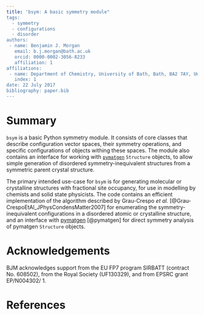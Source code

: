 ```yaml
---
title: 'bsym: A basic symmetry module"
tags:  
  - symmetry
  - configurations
  - disorder
authors:  
 - name: Benjamin J. Morgan  
   email: b.j.morgan@bath.ac.uk  
   orcid: 0000-0002-3056-8233  
   affiliation: 1  
affiliations:  
 - name: Department of Chemistry, University of Bath, Bath, BA2 7AY, United Kingdom.  
   index: 1  
date: 22 July 2017  
bibliography: paper.bib
---
```


# Summary

`bsym` is a basic Python symmetry module. It consists of core classes that describe configuration vector spaces, their symmetry operations, and specific configurations of objects withing these spaces. The module also contains an interface for working with [`pymatgen`](http://pymatgen.org) `Structure` objects, to allow simple generation of disordered symmetry-inequivalent structures from a symmetric parent crystal structure.

The primary intended use-case for `bsym` is for generating molecular or crystalline structures with fractional site occupancy, for use in modelling by chemists and solid state physicists. The code contains an efficient implementation of the algorithm described by Grau-Crespo _et al._ [@Grau-CrespoEtAl_JPhysCondensMatter2007] for enumerating the symmetry-inequivalent configurations in a disordered atomic or crystalline structure, and an interface with [pymatgen](http://pymatgen.org) [@pymatgen] for direct symmetry analysis of pymatgen `Structure` objects.

# Acknowledgements

BJM acknowledges support from the EU FP7 program SIRBATT (contract No. 608502), from the Royal Society (UF130329), and from EPSRC grant EP/N004302/ 1.

# References

